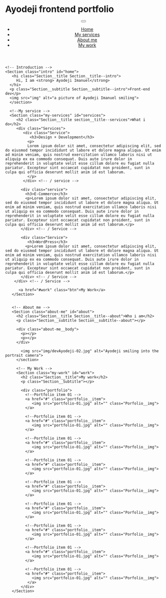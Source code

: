 # Ayodeji frontend portfolio
<!DOCTYPE html>
<html lang="en">
  <head>
     <meta charset="UTF-8">
     <meta name="viewport" content="width-device-width, initial-scale=1.0">
       <title>Dev Ayodeji imanuel Portfolio website</title>
       <link rel="stylesheet"
       href="https://cdnjs.cloudflare.com/ajax/libs/normalize/7.0.0/normalize.min.css">
        <link rel="stylesheet"
        href="https://cdnjs.cloudflare.com/ajax/libs/font-awesome/5.11.2/css/all.css"
         integrity="sha256-46qynGAKLSFpVbEBog43gvNhfrOj+BmwXdxFgVK/Kvc=" crossorigin="anonymous" />
       
  </head>
  <body>
     <header>
        <div class="logo">
          <img src="img/devimanuel.png" alt="">
           </div>
          <button class="nav-toggle" aria-label="toggle navigation">
             <span class="hamburger"></span>
         </button>
         <nav class="nav">
           <ul class="nav__list">
             <li class="nav__item"><a href="#home" class="nav__link">Home</a></li>
             <li class="nav__item"><a href="#services" class="nav__link">My services</a></li>
             <li class="nav__item"><a href="#about" class="nav__link">About me</a></li>
             <li class="nav__item"><a href="#work" class="nav__link">My work</a></li>
           </ul>
         </nav>
    </header>
    
    <!-- Introduction -->
    <Section class="intro" id="home">
       <hi class="Section__title Section__title--intro">
         Hi, I am <strong> Ayodeji Imanuel</strong>
      </hi>
      <p class="Section__subtitle Section__subtitle--intro">Front-end dev</p>
      <img src="img" alt="a picture of Ayodeji Imanuel smiling">
      </section>
    
      <!--My service -->
      <Section class="my-services" id="services">
         <h2 class="Section__title section__title--services">What i do</h2>
         <div class="Services">
            <div class="Service">
               <h3>Design + Development</h3>
              <p>
              Lorem ipsum dolor sit amet, consectetur adipiscing elit, sed do eiusmod tempor incididunt ut labore et dolore magna aliqua. Ut enim ad minim veniam, quis nostrud exercitation ullamco laboris nisi ut aliquip ex ea commodo consequat. Duis aute irure dolor in reprehenderit in voluptate velit esse cillum dolore eu fugiat nulla pariatur. Excepteur sint occaecat cupidatat non proident, sunt in culpa qui officia deserunt mollit anim id est laborum.
              </p>
            </div> <!-- / service --> 
           
           <div class="service">
             <h3>E-Commerce</h3>
             <p>Lorem ipsum dolor sit amet, consectetur adipiscing elit, sed do eiusmod tempor incididunt ut labore et dolore magna aliqua. Ut enim ad minim veniam, quis nostrud exercitation ullamco laboris nisi ut aliquip ex ea commodo consequat. Duis aute irure dolor in reprehenderit in voluptate velit esse cillum dolore eu fugiat nulla pariatur. Excepteur sint occaecat cupidatat non proident, sunt in culpa qui officia deserunt mollit anim id est laborum.</p>
           </div> <!-- / Service -->
           
           <div class="Service">
              <h3>WordPress</h3>
             <p>Lorem ipsum dolor sit amet, consectetur adipiscing elit, sed do eiusmod tempor incididunt ut labore et dolore magna aliqua. Ut enim ad minim veniam, quis nostrud exercitation ullamco laboris nisi ut aliquip ex ea commodo consequat. Duis aute irure dolor in reprehenderit in voluptate velit esse cillum dolore eu fugiat nulla pariatur. Excepteur sint occaecat cupidatat non proident, sunt in culpa qui officia deserunt mollit anim id est laborum.</p>
           </div> <!-- / Service -->
        </div> <!-- / Service -->
        
          <a href="#work" class="btn">My Work</a>
       </Section>
        
       
       <!-- About me -->
       <Section class="about-me" id="about">
         <h2 class="Section__title Section__title--about">Who i am</h2>
         <p class="Section__subtitle Section__subtitle--about"></p>
         
         <div class="about-me__body">
           <p></p>
           <p></p>
         </div>
         
           <img src="img/devAyodeji-02.jpg" alt="Ayodeji smiling into the portrait camera">
         </section>
    
         <!-- My Work -->
         <Section class="my-work" id="work">
           <h2 class="Section__title">My work</h2>
           <p class="Section__Subtitle"></p>
          
           <div class="portfolio">
             <!--Portfolio item 01 -->
             <a href="#" class="portfolio__item">
                <img src="portfolio-01.jpg" alt="" class="Porfolio__img">
             </a>
             
             <!--Portfolio item 01 -->
             <a href="#" class="portfolio__item">
                <img src="portfolio-01.jpg" alt="" class="Porfolio__img">
             </a>
             
             <!--Portfolio item 01 -->
             <a href="#" class="portfolio__item">
                <img src="portfolio-01.jpg" alt="" class="Porfolio__img">
             </a>
             
             <!--Portfolio item 01 -->
             <a href="#" class="portfolio__item">
                <img src="portfolio-01.jpg" alt="" class="Porfolio__img">
             </a>
             
             <!--Portfolio item 01 -->
             <a href="#" class="portfolio__item">
                <img src="portfolio-01.jpg" alt="" class="Porfolio__img">
             </a>
             
             <!--Portfolio item 01 -->
             <a href="#" class="portfolio__item">
                <img src="portfolio-01.jpg" alt="" class="Porfolio__img">
             </a>
             
             <!--Portfolio item 01 -->
             <a href="#" class="portfolio__item">
                <img src="portfolio-01.jpg" alt="" class="Porfolio__img">
             </a>
             
             <!--Portfolio item 01 -->
             <a href="#" class="portfolio__item">
                <img src="portfolio-01.jpg" alt="" class="Porfolio__img">
             </a>
             
             <!--Portfolio item 01 -->
             <a href="#" class="portfolio__item">
                <img src="portfolio-01.jpg" alt="" class="Porfolio__img">
              </a>
           </div>
       </Section>
               
  </body>
</html>
